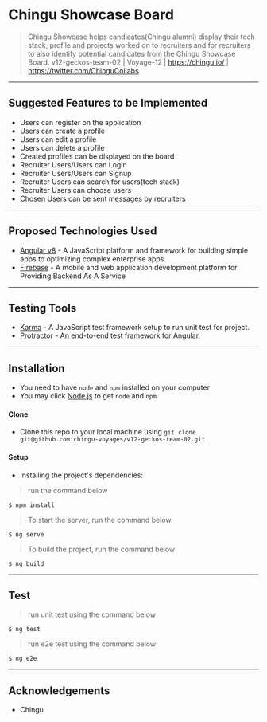 # Chingu Showcase Board

> Chingu Showcase helps candiaates(Chingu alumni) display their tech stack, profile and projects worked on to recruiters and for recruiters to also identify potential candidates from the Chingu Showcase Board.
> v12-geckos-team-02 | Voyage-12 | https://chingu.io/ | https://twitter.com/ChinguCollabs

---

## Suggested Features to be Implemented

- Users can register on the application
- Users can create a profile
- Users can edit a profile
- Users can delete a profile
- Created profiles can be displayed on the board
- Recruiter Users/Users can Login
- Recruiter Users/Users can Signup
- Recruiter Users can search for users(tech stack)
- Recruiter Users can choose users
- Chosen Users can be sent messages by recruiters

---

## Proposed Technologies Used

- [Angular v8](https://angular.io/) - A JavaScript platform and framework for building simple apps to optimizing complex enterprise apps.
- [Firebase](https://firebase.google.com/) - A mobile and web application development platform for Providing Backend As A Service

---

## Testing Tools

- [Karma](https://karma-runner.github.io) - A JavaScript test framework setup to run unit test for project.
- [Protractor](http://www.protractortest.org/) - An end-to-end test framework for Angular.

---

## Installation

- You need to have `node` and `npm` installed on your computer
- You may click [Node.js](https://nodejs.org) to get `node` and `npm`

#### Clone

- Clone this repo to your local machine using `git clone git@github.com:chingu-voyages/v12-geckos-team-02.git`

#### Setup

- Installing the project's dependencies:

> run the command below

```shell
$ npm install
```

> To start the server, run the command below

```shell
$ ng serve
```

> To build the project, run the command below

```shell
$ ng build
```

---

## Test

> run unit test using the command below

```shell
$ ng test
```

> run e2e test using the command below

```shell
$ ng e2e
```

---

## Acknowledgements

- Chingu
